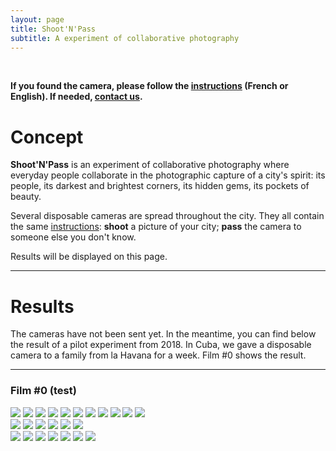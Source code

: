 ```yaml
---
layout: page
title: Shoot'N'Pass
subtitle: A experiment of collaborative photography
---
```


<br>

**If you found the camera, please follow the [instructions](/instructions.md) (French or English). If needed, [contact us](/contact.md).**

# Concept

**Shoot'N'Pass** is an experiment of collaborative photography where everyday people collaborate in the photographic capture of a city's spirit: its people, its darkest and brightest corners, its hidden gems, its pockets of beauty.

Several disposable cameras are spread throughout the city. They all contain the same [instructions](/instructions.md): **shoot** a picture of your city; **pass** the camera to someone else you don't know.

Results will be displayed on this page.

---
# Results

The cameras have not been sent yet. In the meantime, you can find below the result of a pilot experiment from 2018.
In Cuba, we gave a disposable camera to a family from la Havana for a week. Film #0 shows the result.

---
### Film #0 (test)

<div class="row">
  <div class="column">
    <a href="/images/photo/film1/000002.JPG"><img src="/images/photo/film1/000002.JPG"></a>
    <a href="/images/photo/film1/000007.JPG"><img src="/images/photo/film1/000007.JPG"></a>
    <a href="/images/photo/film1/000008.JPG"><img src="/images/photo/film1/000008.JPG"></a>
    <a href="/images/photo/film1/000009.JPG"><img src="/images/photo/film1/000009.JPG"></a>
    <a href="/images/photo/film1/000010.JPG"><img src="/images/photo/film1/000010.JPG"></a>
    <a href="/images/photo/film1/000011.JPG"><img src="/images/photo/film1/000011.JPG"></a>
    <a href="/images/photo/film1/000012.JPG"><img src="/images/photo/film1/000012.JPG"></a>
    <a href="/images/photo/film1/000013.JPG"><img src="/images/photo/film1/000013.JPG"></a>
    <a href="/images/photo/film1/000014.JPG"><img src="/images/photo/film1/000014.JPG"></a>
    <a href="/images/photo/film1/000015.JPG"><img src="/images/photo/film1/000015.JPG"></a>
    <a href="/images/photo/film1/000016.JPG"><img src="/images/photo/film1/000016.JPG"></a>
  </div>
  <div class="column">
    <a href="/images/photo/film1/000017.JPG"><img src="/images/photo/film1/000017.JPG"></a>
    <a href="/images/photo/film1/000018.JPG"><img src="/images/photo/film1/000018.JPG"></a>
    <a href="/images/photo/film1/000019.JPG"><img src="/images/photo/film1/000019.JPG"></a>
    <a href="/images/photo/film1/000020.JPG"><img src="/images/photo/film1/000020.JPG"></a>
    <a href="/images/photo/film1/000021.JPG"><img src="/images/photo/film1/000021.JPG"></a>
    <a href="/images/photo/film1/000022.JPG"><img src="/images/photo/film1/000022.JPG"></a>
  </div>
  <div class="column">
    <a href="/images/photo/film1/000023.JPG"><img src="/images/photo/film1/000023.JPG"></a>
    <a href="/images/photo/film1/000024.JPG"><img src="/images/photo/film1/000024.JPG"></a>
    <a href="/images/photo/film1/000025.JPG"><img src="/images/photo/film1/000025.JPG"></a>
    <a href="/images/photo/film1/000026.JPG"><img src="/images/photo/film1/000026.JPG"></a>
    <a href="/images/photo/film1/000027.JPG"><img src="/images/photo/film1/000027.JPG"></a>
    <a href="/images/photo/film1/000028.JPG"><img src="/images/photo/film1/000028.JPG"></a>
    <a href="/images/photo/film1/000029.JPG"><img src="/images/photo/film1/000029.JPG"></a>
  </div>
</div>